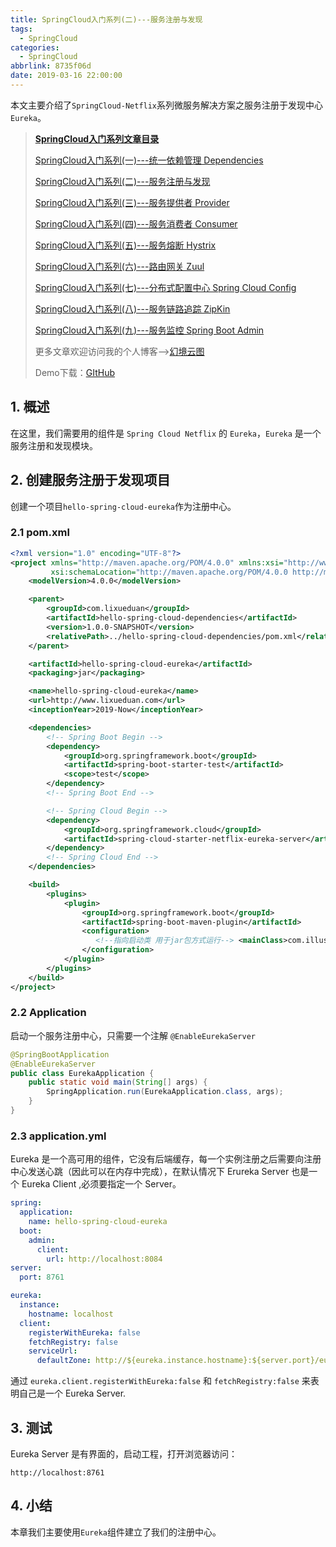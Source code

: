 ```yaml
---
title: SpringCloud入门系列(二)---服务注册与发现
tags:
  - SpringCloud
categories:
  - SpringCloud
abbrlink: 8735f06d
date: 2019-03-16 22:00:00
---
```


本文主要介绍了`SpringCloud-Netflix`系列微服务解决方案之服务注册于发现中心`Eureka`。

<!--more-->

> **[SpringCloud入门系列文章目录](https://www.lixueduan.com/categories/SpringCloud/)**
>
> [SpringCloud入门系列(一)---统一依赖管理 Dependencies](https://www.lixueduan.com/posts/c41e9ac1.html)
>
> [SpringCloud入门系列(二)---服务注册与发现](https://www.lixueduan.com/posts/8735f06d.html)
>
> [SpringCloud入门系列(三)---服务提供者 Provider](https://www.lixueduan.com/posts/cc38b97d.html)
>
> [SpringCloud入门系列(四)---服务消费者 Consumer](https://www.lixueduan.com/posts/bf9c3958.html)
>
> [SpringCloud入门系列(五)---服务熔断 Hystrix](https://www.lixueduan.com/posts/3cc75bae.html)
>
> [SpringCloud入门系列(六)---路由网关 Zuul](https://www.lixueduan.com/posts/abd301c1.html)
>
> [SpringCloud入门系列(七)---分布式配置中心 Spring Cloud Config](https://www.lixueduan.com/posts/68aa18ee.html)
>
> [SpringCloud入门系列(八)---服务链路追踪 ZipKin](https://www.lixueduan.com/posts/c9420366.html)
>
> [SpringCloud入门系列(九)---服务监控 Spring Boot Admin](https://www.lixueduan.com/posts/14927f8f.html)
>
> 
>
> 更多文章欢迎访问我的个人博客-->[幻境云图](https://www.lixueduan.com/)
>
> Demo下载：[GItHub](https://github.com/illusorycloud/springboot-learning)

## 1. 概述

在这里，我们需要用的组件是 `Spring Cloud Netflix` 的 `Eureka`，`Eureka` 是一个服务注册和发现模块。

## 2. 创建服务注册于发现项目

创建一个项目`hello-spring-cloud-eureka`作为注册中心。

### 2.1 pom.xml

```xml
<?xml version="1.0" encoding="UTF-8"?>
<project xmlns="http://maven.apache.org/POM/4.0.0" xmlns:xsi="http://www.w3.org/2001/XMLSchema-instance"
         xsi:schemaLocation="http://maven.apache.org/POM/4.0.0 http://maven.apache.org/xsd/maven-4.0.0.xsd">
    <modelVersion>4.0.0</modelVersion>

    <parent>
        <groupId>com.lixueduan</groupId>
        <artifactId>hello-spring-cloud-dependencies</artifactId>
        <version>1.0.0-SNAPSHOT</version>
        <relativePath>../hello-spring-cloud-dependencies/pom.xml</relativePath>
    </parent>

    <artifactId>hello-spring-cloud-eureka</artifactId>
    <packaging>jar</packaging>

    <name>hello-spring-cloud-eureka</name>
    <url>http://www.lixueduan.com</url>
    <inceptionYear>2019-Now</inceptionYear>

    <dependencies>
        <!-- Spring Boot Begin -->
        <dependency>
            <groupId>org.springframework.boot</groupId>
            <artifactId>spring-boot-starter-test</artifactId>
            <scope>test</scope>
        </dependency>
        <!-- Spring Boot End -->

        <!-- Spring Cloud Begin -->
        <dependency>
            <groupId>org.springframework.cloud</groupId>
            <artifactId>spring-cloud-starter-netflix-eureka-server</artifactId>
        </dependency>
        <!-- Spring Cloud End -->
    </dependencies>

    <build>
        <plugins>
            <plugin>
                <groupId>org.springframework.boot</groupId>
                <artifactId>spring-boot-maven-plugin</artifactId>
                <configuration>
                   <!--指向启动类 用于jar包方式运行--> <mainClass>com.illusory.hello.spring.cloud.eureka.EurekaApplication</mainClass>
                </configuration>
            </plugin>
        </plugins>
    </build>
</project>
```

### 2.2 Application

启动一个服务注册中心，只需要一个注解 `@EnableEurekaServer`

```Java
@SpringBootApplication
@EnableEurekaServer
public class EurekaApplication {
    public static void main(String[] args) {
        SpringApplication.run(EurekaApplication.class, args);
    }
}
```

### 2.3 application.yml

Eureka 是一个高可用的组件，它没有后端缓存，每一个实例注册之后需要向注册中心发送心跳（因此可以在内存中完成），在默认情况下 Erureka Server 也是一个 Eureka Client ,必须要指定一个 Server。

```yaml
spring:
  application:
    name: hello-spring-cloud-eureka
  boot:
    admin:
      client:
        url: http://localhost:8084
server:
  port: 8761

eureka:
  instance:
    hostname: localhost
  client:
    registerWithEureka: false
    fetchRegistry: false
    serviceUrl:
      defaultZone: http://${eureka.instance.hostname}:${server.port}/eureka/
```

通过 `eureka.client.registerWithEureka:false` 和 `fetchRegistry:false` 来表明自己是一个 Eureka Server.

## 3. 测试

Eureka Server 是有界面的，启动工程，打开浏览器访问：

`http://localhost:8761`

## 4. 小结

本章我们主要使用`Eureka`组件建立了我们的注册中心。